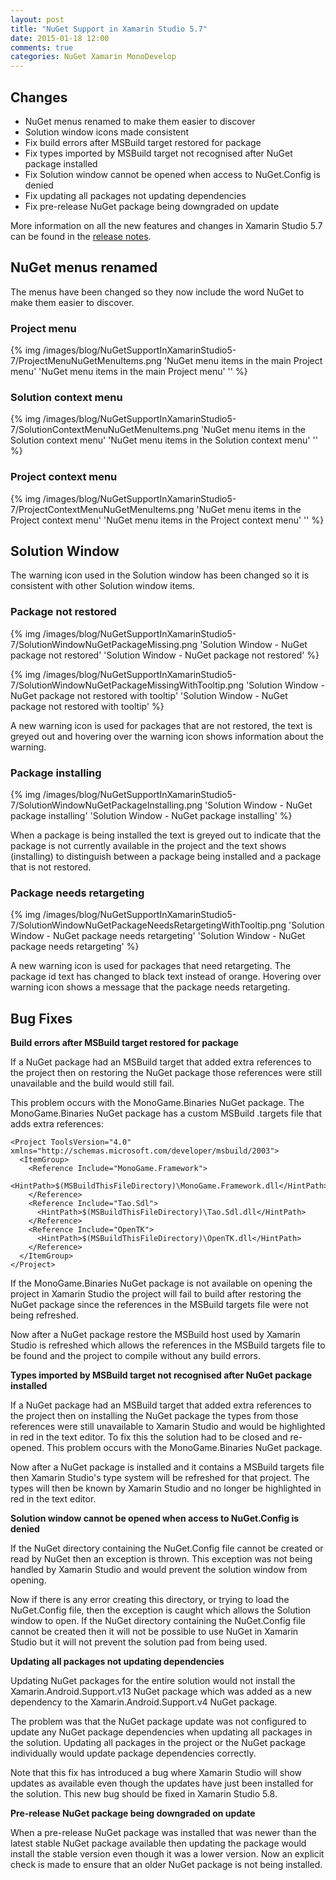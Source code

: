 ```yaml
---
layout: post
title: "NuGet Support in Xamarin Studio 5.7"
date: 2015-01-18 12:00
comments: true
categories: NuGet Xamarin MonoDevelop
---
```


## Changes

   * NuGet menus renamed to make them easier to discover
   * Solution window icons made consistent
   * Fix build errors after MSBuild target restored for package
   * Fix types imported by MSBuild target not recognised after NuGet package installed
   * Fix Solution window cannot be opened when access to NuGet.Config is denied
   * Fix updating all packages not updating dependencies
   * Fix pre-release NuGet package being downgraded on update

More information on all the new features and changes in Xamarin Studio 5.7 can be found in the [release notes](http://developer.xamarin.com/releases/studio/xamarin.studio_5.7/xamarin.studio_5.7/).

## NuGet menus renamed

The menus have been changed so they now include the word NuGet to make them easier to discover.

### Project menu

{% img /images/blog/NuGetSupportInXamarinStudio5-7/ProjectMenuNuGetMenuItems.png 'NuGet menu items in the main Project menu' 'NuGet menu items in the main Project menu' '' %}

### Solution context menu
    
{% img /images/blog/NuGetSupportInXamarinStudio5-7/SolutionContextMenuNuGetMenuItems.png 'NuGet menu items in the Solution context menu' 'NuGet menu items in the Solution context menu' '' %}

### Project context menu

{% img /images/blog/NuGetSupportInXamarinStudio5-7/ProjectContextMenuNuGetMenuItems.png 'NuGet menu items in the Project context menu' 'NuGet menu items in the Project context menu' '' %}

## Solution Window

The warning icon used in the Solution window has been changed so it is consistent with other Solution window items.

### Package not restored

{% img /images/blog/NuGetSupportInXamarinStudio5-7/SolutionWindowNuGetPackageMissing.png 'Solution Window - NuGet package not restored' 'Solution Window - NuGet package not restored' %}

{% img /images/blog/NuGetSupportInXamarinStudio5-7/SolutionWindowNuGetPackageMissingWithTooltip.png 'Solution Window - NuGet package not restored with tooltip' 'Solution Window - NuGet package not restored with tooltip' %}

A new warning icon is used for packages that are not restored, the text is greyed out and hovering over the warning icon shows information about the warning.

### Package installing

{% img /images/blog/NuGetSupportInXamarinStudio5-7/SolutionWindowNuGetPackageInstalling.png 'Solution Window - NuGet package installing' 'Solution Window - NuGet package installing' %}

When a package is being installed the text is greyed out to indicate that the package is not currently available in the project and the text shows (installing) to distinguish between a package being installed and a package that is not restored.

### Package needs retargeting

{% img /images/blog/NuGetSupportInXamarinStudio5-7/SolutionWindowNuGetPackageNeedsRetargetingWithTooltip.png 'Solution Window - NuGet package needs retargeting' 'Solution Window - NuGet package needs retargeting' %}

A new warning icon is used for packages that need retargeting. The package id text has changed to black text instead of orange. Hovering over warning icon shows a message that the package needs retargeting.

## Bug Fixes

**Build errors after MSBuild target restored for package**

If a NuGet package had an MSBuild target that added extra references to the project then on restoring the
NuGet package those references were still unavailable and the build would still fail.

This problem occurs with the MonoGame.Binaries NuGet package. The MonoGame.Binaries NuGet package has a custom MSBuild .targets file that adds extra references:

	<Project ToolsVersion="4.0" xmlns="http://schemas.microsoft.com/developer/msbuild/2003">
	  <ItemGroup>
	    <Reference Include="MonoGame.Framework">
	      <HintPath>$(MSBuildThisFileDirectory)\MonoGame.Framework.dll</HintPath>
	    </Reference>
	    <Reference Include="Tao.Sdl">
	      <HintPath>$(MSBuildThisFileDirectory)\Tao.Sdl.dll</HintPath>
	    </Reference>
	    <Reference Include="OpenTK">
	      <HintPath>$(MSBuildThisFileDirectory)\OpenTK.dll</HintPath>
	    </Reference>
	  </ItemGroup>
	</Project>

If the MonoGame.Binaries NuGet package is not available on opening the
project in Xamarin Studio the project will fail to build after
restoring the NuGet package since the references in the MSBuild targets file were not being refreshed.

Now after a NuGet package restore the MSBuild host used by Xamarin Studio is
refreshed which allows the references in the MSBuild targets file to be found and the project to compile without any build errors.

**Types imported by MSBuild target not recognised after NuGet package installed**

If a NuGet package had an MSBuild target that added extra references to the project then on installing the
NuGet package the types from those references were still unavailable to Xamarin Studio and would be highlighted in red
in the text editor. To fix this the solution had to be closed and re-opened. This problem occurs with the MonoGame.Binaries NuGet package.

Now after a NuGet package is installed and it contains a MSBuild targets
file then Xamarin Studio's type system will be refreshed for that project. The
types will then be known by Xamarin Studio and no longer be highlighted in red in the text editor.

**Solution window cannot be opened when access to NuGet.Config is denied**

If the NuGet directory containing the NuGet.Config file cannot be created or read by NuGet then an exception is thrown. This exception was not being handled by Xamarin Studio and would prevent the
solution window from opening.

Now if there is any error creating this
directory, or trying to load the NuGet.Config file, then the exception is caught which allows the Solution window to open. If the NuGet directory containing the NuGet.Config file cannot be created then it will not be possible to use NuGet in Xamarin Studio but it will not prevent the solution pad from being used.

**Updating all packages not updating dependencies**

Updating NuGet packages for the entire solution would not install the Xamarin.Android.Support.v13 NuGet package which was added as a new dependency to the Xamarin.Android.Support.v4 NuGet package.

The problem was that the NuGet package update was not configured to update any
NuGet package dependencies when updating all packages in the solution.
Updating all packages in the project or the NuGet package individually
would update package dependencies correctly.

Note that this fix has introduced a bug where Xamarin Studio will show updates as available even though the updates have just been installed for the solution. This new bug should be fixed in Xamarin Studio 5.8.

**Pre-release NuGet package being downgraded on update**

When a pre-release NuGet package was installed that was newer than the latest stable NuGet package available then updating the package would install the stable version even though it was a lower version. Now an explicit check is made to ensure that an older NuGet package is not being installed.



